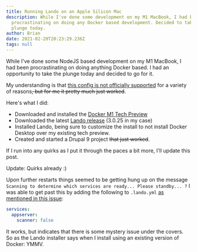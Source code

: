 ```yaml
---
title: Running Lando on an Apple Silicon Mac
description: While I've done some development on my M1 MacBook, I had been
  procrastinating on doing any Docker based development. Decided to take the
  plunge today.
author: Brian
date: 2021-02-20T20:23:29.236Z
tags: null
---
```

While I've done some NodeJS based development on my M1 MacBook, I had been procrastinating on doing anything Docker based. I had an opportunity to take the plunge today and decided to go for it.

My understanding is that [this config is not officially supported](https://github.com/lando/lando/issues/2688) for a variety of reasons~~, but for me it pretty much just worked~~.

Here's what I did:

* Downloaded and installed the [Docker M1 Tech Preview](https://docs.docker.com/docker-for-mac/apple-m1/)
* Downloaded the latest [Lando release](https://github.com/lando/lando/releases) (3.0.25 in my case)
* Installed Lando, being sure to customize the install to not install Docker Desktop over my existing tech preview.
* Created and started a Drupal 9 project ~~that just worked~~.

If I run into any quirks as I put it through the paces a bit more, I'll update this post.

Update: Quirks already :)

Upon further restarts things seemed to be getting hung up on the message `Scanning to determine which services are ready... Please standby... ?` I was able to get past this by adding the following to `.lando.yml` [as mentioned in this issue](https://github.com/lando/lando/issues/2281#issuecomment-632620604):

```yml
services:
  appserver:
    scanner: false
```

It works, but indicates that there is some mystery issue under the covers. So as the Lando installer says when I install using an existing version of Docker: YMMV.